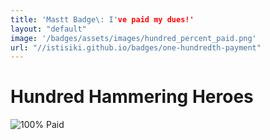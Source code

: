 ```yaml
---
title: 'Mastt Badge\: I've paid my dues!'
layout: "default"
image: '/badges/assets/images/hundred_percent_paid.png'
url: "//istisiki.github.io/badges/one-hundredth-payment"
---
```

# Hundred Hammering Heroes

![100% Paid](/badges/assets/images/hundred_percent_paid.png "100% Paid")
